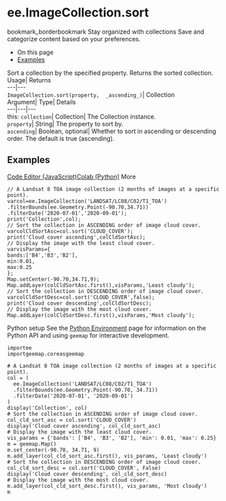  
#  ee.ImageCollection.sort 
bookmark_borderbookmark Stay organized with collections  Save and categorize content based on your preferences.
  * On this page
  * [Examples](https://developers.google.com/earth-engine/apidocs/ee-imagecollection-sort#examples)


Sort a collection by the specified property. 
Returns the sorted collection.
Usage| Returns  
---|---  
`ImageCollection.sort(property,  _ascending_)`| Collection  
Argument| Type| Details  
---|---|---  
this: `collection`| Collection| The Collection instance.  
`property`| String| The property to sort by.  
`ascending`| Boolean, optional| Whether to sort in ascending or descending order. The default is true (ascending).  
## Examples
[Code Editor (JavaScript)](https://developers.google.com/earth-engine/apidocs/ee-imagecollection-sort#code-editor-javascript-sample)[Colab (Python)](https://developers.google.com/earth-engine/apidocs/ee-imagecollection-sort#colab-python-sample) More
```
// A Landsat 8 TOA image collection (2 months of images at a specific point).
varcol=ee.ImageCollection('LANDSAT/LC08/C02/T1_TOA')
.filterBounds(ee.Geometry.Point(-90.70,34.71))
.filterDate('2020-07-01','2020-09-01');
print('Collection',col);
// Sort the collection in ASCENDING order of image cloud cover.
varcolCldSortAsc=col.sort('CLOUD_COVER');
print('Cloud cover ascending',colCldSortAsc);
// Display the image with the least cloud cover.
varvisParams={
bands:['B4','B3','B2'],
min:0.01,
max:0.25
};
Map.setCenter(-90.70,34.71,9);
Map.addLayer(colCldSortAsc.first(),visParams,'Least cloudy');
// Sort the collection in DESCENDING order of image cloud cover.
varcolCldSortDesc=col.sort('CLOUD_COVER',false);
print('Cloud cover descending',colCldSortDesc);
// Display the image with the most cloud cover.
Map.addLayer(colCldSortDesc.first(),visParams,'Most cloudy');
```
Python setup
See the [ Python Environment](https://developers.google.com/earth-engine/guides/python_install) page for information on the Python API and using `geemap` for interactive development.
```
importee
importgeemap.coreasgeemap
```
```
# A Landsat 8 TOA image collection (2 months of images at a specific point).
col = (
  ee.ImageCollection('LANDSAT/LC08/C02/T1_TOA')
  .filterBounds(ee.Geometry.Point(-90.70, 34.71))
  .filterDate('2020-07-01', '2020-09-01')
)
display('Collection', col)
# Sort the collection in ASCENDING order of image cloud cover.
col_cld_sort_asc = col.sort('CLOUD_COVER')
display('Cloud cover ascending', col_cld_sort_asc)
# Display the image with the least cloud cover.
vis_params = {'bands': ['B4', 'B3', 'B2'], 'min': 0.01, 'max': 0.25}
m = geemap.Map()
m.set_center(-90.70, 34.71, 9)
m.add_layer(col_cld_sort_asc.first(), vis_params, 'Least cloudy')
# Sort the collection in DESCENDING order of image cloud cover.
col_cld_sort_desc = col.sort('CLOUD_COVER', False)
display('Cloud cover descending', col_cld_sort_desc)
# Display the image with the most cloud cover.
m.add_layer(col_cld_sort_desc.first(), vis_params, 'Most cloudy')
m
```

